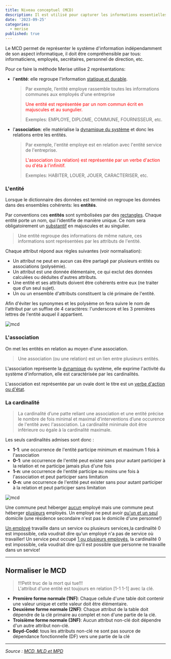 ```yaml
---
title: Niveau conceptuel (MCD)
description: Il est utilisé pour capturer les informations essentielles d'un domaine d'application, telles que les entités, les relations et les attributs.
date: '2023-09-25'
categories:
  - merise
published: true
---
```


Le MCD permet de représenter le système d'information indépendamment de son aspect informatique, il doit être compréhensible par tous: informaticiens, employés, secrétaires, personnel de direction, etc.

Pour ce faire la méthode Merise utilise 2 représentations:

- l'**entité**: elle regroupe l'information <ins>statique et durable</ins>.
  > Par exemple, l’entité employe rassemble toutes les informations communes aux employés d'une entreprise
  >
  > <span style="color:red">Une entité est représentée par un nom commun écrit en majuscules et au sungulier.</span>
  >
  > Exemples: EMPLOYE, DIPLOME, COMMUNE, FOURNISSEUR, etc.
- l'**association**: elle matérialise la <ins>dynamique du système</ins> et donc les relations entre les entités.
  > Par exemple, l'entité employe est en relation avec l'entité service de l'entreprise.
  >
  > <span style="color:red">L'association (ou relation) est représentée par un verbe d'action ou d'éta à l'infinitif.</span>
  >
  > Exemples: HABITER, LOUER, JOUER, CARACTERISER, etc.

### L'entité

Lorsque le dictionnaire des données est terminé on regroupe les données dans des ensembles cohérents: les **entités**.

Par conventions ces **entités** sont symbolisées par des <ins>rectangles</ins>. Chaque entité porte un nom, qui l'identifie de manière unique. Ce nom sera obligatoirement un <ins>substantif</ins> en majuscules et au singulier.

> Une entité regroupe des informations de même nature, ces informations sont représentées par les attributs de l'entité.

Chaque attribut répond aux règles suivantes (voir normalisation):

- Un attribut ne peut en aucun cas être partagé par plusieurs entités ou associations (polysémie).
- Un attribut est une donnée élémentaire, ce qui exclut des données calculées ou déduites d'autres attributs.
- Une entité et ses attributs doivent être cohérents entre eux (ne traiter que d’un seul sujet).
- Un ou un ensemble d'attributs constituent la clé primaire de l'entité.

Afin d'éviter les synonymes et les polysème on fera suivre le nom de l'attribut par un suffixe de 4 caractères: l'underscore et les 3 premières lettres de l'entité auquel il appartient.

![mcd](./images/merise-mcd-01.jpg)

### L'association

On met les entités en relation au moyen d'une association.

> Une association (ou une relation) est un lien entre plusieurs entités.

L'association représente la <ins>dynamique</ins> du système, elle exprime l'activité du système d'information, elle est caractérisée par les cardinalités.

L'association est représentée par un ovale dont le titre est un <ins>verbe d'action ou d'état</ins>.

### La cardinalité

> La cardinalité d’une patte reliant une association et une entité précise le nombre de fois minimal et maximal d’interventions d’une occurence de l'entité avec l'association. La cardinalité minimale doit être inférieure ou égale à la cardinalité maximale.

Les seuls cardinalités admises sont donc :

- **1-1**: une occurrence de l'entité participe minimum et maximum 1 fois à l'association
- **0-1**: une occurrence de l'entité peut exister sans pour autant participer à la relation et ne participe jamais plus d'une fois
- **1-n**: une occurrence de l'entité participe au moins une fois à l'association et peut participer sans limitation
- **0-n**: une occurrence de l'entité peut exister sans pour autant participer à la relation et peut participer sans limitation

![mcd](./images/merise-mcd-02.jpg)

Une commune peut héberger <ins>aucun</ins> employé mais une commune peut héberger <ins>plusieurs</ins> employés.
Un employé ne peut avoir <ins>qu'un et un seul</ins> domicile (une résidence secondaire n'est pas le domicile d'une personne!)

<ins>Un employé</ins> travaille dans un service ou plusieurs services,la cardinalité 0 est impossible, cela voudrait dire qu'un employé n'a pas de service où travailler!
Un service peut occupé <ins>1 ou plusieurs employés</ins>, la cardinalité 0 est impossible, cela voudrait dire qu'il est possible que personne ne travaille dans un service!

---

## Normaliser le MCD

> !!!Petit truc de la mort qui tue!!!  
> L'attribut d'une entité est toujours en relation [1-1 1-1] avec la clé.

- **Première forme normale (1NF)**: Chaque cellule d'une table doit contenir une valeur unique et cette valeur doit être élémentaire.
- **Deuxième forme normale (2NF)**: Chaque attribut de la table doit dépendre de la clé primaire au complet et non d'une partie de la clé.
- **Troisième forme normale (3NF)**: Aucun attribut non-clé doit dépendre d'un autre attribut non-clé.
- **Boyd-Codd**: tous les attributs non-clé ne sont pas source de dépendance fonctionnelle (DF) vers une partie de la clé

---

_Source : [MCD, MLD et MPD](https://louisvandevelde.be/index.php?dos=my&fic=meris)_
